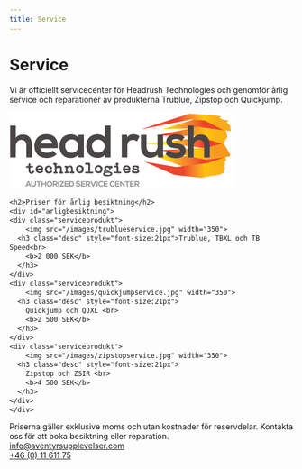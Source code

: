 ```yaml
---
title: Service
---
```


 <h1>
 Service</h1>
 
 <div id="serviceintro">
     
 <div class="servicetext">
 
  Vi är officiellt servicecenter för Headrush Technologies och genomför årlig service och reparationer av produkterna Trublue, Zipstop och Quickjump. 
 
</div>
 <img class="headrushlogo"  src="/images/headrushservicecenter.png">
  </div>

<div>

	<h2>Priser för årlig besiktning</h2>
    <div id="arligbesiktning">
	<div class="serviceprodukt">
		<img src="/images/trublueservice.jpg" width="350">
      <h3 class="desc" style="font-size:21px">Trublue, TBXL och TB Speed<br>
        <b>2 000 SEK</b>
      </h3>
	</div>
	<div class="serviceprodukt">
		<img src="/images/quickjumpservice.jpg" width="350">
      <h3 class="desc" style="font-size:21px">
        Quickjump och QJXL <br>
        <b>2 500 SEK</b>
      </h3>
	</div>
	<div class="serviceprodukt">
		<img src="/images/zipstopservice.jpg" width="350">
      <h3 class="desc" style="font-size:21px">
        Zipstop och ZSIR <br>
        <b>4 500 SEK</b>
      </h3>
	</div>
    </div>
  
</div>
<div class="servicetexttva">
Priserna gäller exklusive moms och utan kostnader för reservdelar.     
Kontakta oss för att boka besiktning eller reparation.
</div>
<div class="kontaktknappar">  
<div>
<a href="mailto:info@aventyrsupplevelser.com" class="kontaktbutton">info@aventyrsupplevelser.com</a></div>
<div>
<a href="tel:+461161175" class="kontaktbutton">+46 (0) 11 611 75</a>
</div>
</div>
